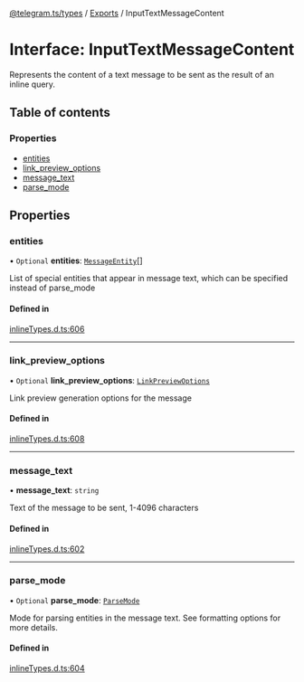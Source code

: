 [@telegram.ts/types](../README.md) / [Exports](../modules.md) / InputTextMessageContent

# Interface: InputTextMessageContent

Represents the content of a text message to be sent as the result of an inline query.

## Table of contents

### Properties

- [entities](InputTextMessageContent.md#entities)
- [link\_preview\_options](InputTextMessageContent.md#link_preview_options)
- [message\_text](InputTextMessageContent.md#message_text)
- [parse\_mode](InputTextMessageContent.md#parse_mode)

## Properties

### entities

• `Optional` **entities**: [`MessageEntity`](../modules.md#messageentity)[]

List of special entities that appear in message text, which can be specified instead of parse_mode

#### Defined in

[inlineTypes.d.ts:606](https://github.com/telegramsjs/types/blob/d08200f/src/inlineTypes.d.ts#L606)

___

### link\_preview\_options

• `Optional` **link\_preview\_options**: [`LinkPreviewOptions`](LinkPreviewOptions.md)

Link preview generation options for the message

#### Defined in

[inlineTypes.d.ts:608](https://github.com/telegramsjs/types/blob/d08200f/src/inlineTypes.d.ts#L608)

___

### message\_text

• **message\_text**: `string`

Text of the message to be sent, 1-4096 characters

#### Defined in

[inlineTypes.d.ts:602](https://github.com/telegramsjs/types/blob/d08200f/src/inlineTypes.d.ts#L602)

___

### parse\_mode

• `Optional` **parse\_mode**: [`ParseMode`](../modules.md#parsemode)

Mode for parsing entities in the message text. See formatting options for more details.

#### Defined in

[inlineTypes.d.ts:604](https://github.com/telegramsjs/types/blob/d08200f/src/inlineTypes.d.ts#L604)

